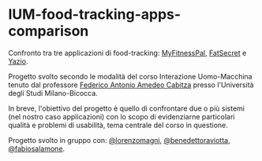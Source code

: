 # IUM-food-tracking-apps-comparison

Confronto tra tre applicazioni di food-tracking: [MyFitnessPal](https://www.myfitnesspal.com/), [FatSecret](https://www.fatsecret.com/) e [Yazio](https://www.yazio.com/).

Progetto svolto secondo le modalità del corso Interazione Uomo-Macchina tenuto dal professore 
[Federico Antonio Amedeo Cabitza](https://github.com/federicocabitza) presso l'Università degli Studi Milano-Bicocca.

In breve, l'obiettivo del progetto è quello di confrontare due o più sistemi (nel nostro caso applicazioni) con lo scopo di evidenziarne particolari qualità e problemi di usabilità, tema centrale del corso in questione.

Progetto svolto in gruppo con: [@lorenzomagni](https://github.com/lorenzomagni), [@benedettoraviotta](https://github.com/benedettoraviotta), [@fabiosalamone](https://github.com/fabiosalamone).
